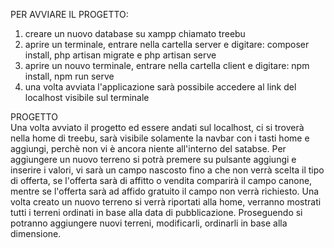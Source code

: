 PER AVVIARE IL PROGETTO:
1. creare un nuovo database su xampp chiamato treebu
2. aprire un terminale, entrare nella cartella server e digitare: composer install, php artisan migrate e php artisan serve
3. aprire un nouvo terminale, entrare nella cartella client e digitare: npm install, npm run serve
4. una volta avviata l'applicazione sarà possibile accedere al link del localhost visibile sul terminale

PROGETTO    
Una volta avviato il progetto ed essere andati sul localhost, ci si troverà nella home di treebu, sarà visibile solamente la navbar con i tasti home e aggiungi, perchè non vi è ancora niente all'interno del satabse.
Per aggiungere un nuovo terreno si potrà premere su pulsante aggiungi e inserire i valori, vi sarà un campo nascosto fino a che non verrà scelta il tipo di offerta, se l'offerta sarà di affitto o vendita comparirà il campo canone, mentre se l'offerta sarà ad affido gratuito il campo non verrà richiesto. Una volta creato un nuovo terreno si verrà riportati alla home, verranno mostrati tutti i terreni ordinati in base alla data di pubblicazione.
Proseguendo si potranno aggiungere nuovi terreni, modificarli, ordinarli in base alla dimensione.
